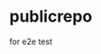 # publicrepo
for e2e test



















































































































































































































































































































































































































































































































































































































































































































































































































































































































































































































































































































































































































































































































































































































































































































































































































































































































































































































